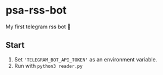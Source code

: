 # psa-rss-bot
My first telegram rss bot 🎉

## Start

1. Set `'TELEGRAM_BOT_API_TOKEN'` as an environment variable.
2. Run with `python3 reader.py`